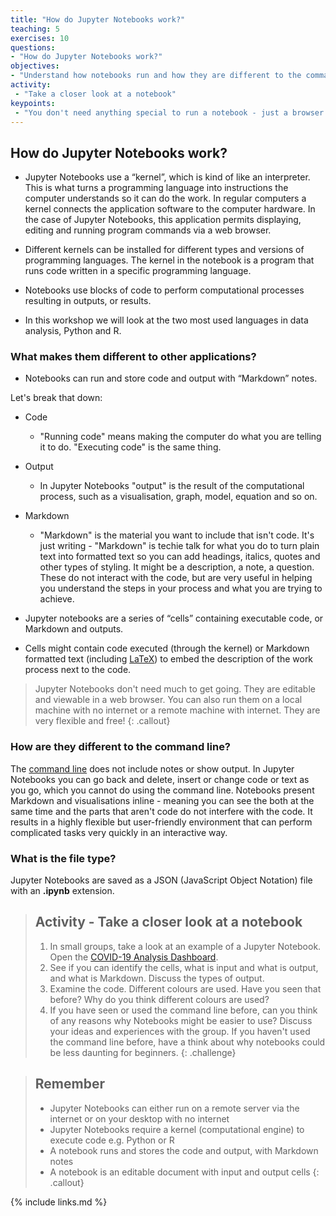 ```yaml
---
title: "How do Jupyter Notebooks work?"
teaching: 5
exercises: 10
questions:
- "How do Jupyter Notebooks work?"
objectives:
- "Understand how notebooks run and how they are different to the command line"
activity:
 - "Take a closer look at a notebook"
keypoints:
 - "You don't need anything special to run a notebook - just a browser will do!"
---
```


## How do Jupyter Notebooks work?

- Jupyter Notebooks use a “kernel”, which is kind of like an interpreter. This is what turns a
 programming language into instructions the computer understands so it can do the work. In regular
  computers a kernel connects the application software to the computer hardware. In the case of
   Jupyter Notebooks, this application permits displaying, editing and running program commands via
    a web browser.

- Different kernels can be installed for different types and versions of programming languages.
The kernel in the notebook is a program that runs code written in a specific programming language.

- Notebooks use blocks of code to perform computational processes resulting in outputs, or results.

- In this workshop we will look at the two most used languages in data analysis, Python and R.

### What makes them different to other applications?

- Notebooks can run and store code and output with “Markdown” notes.

Let's break that down:

- Code
  - "Running code" means making the computer do what you are telling it to do.
  "Executing code" is the same thing.
- Output
  - In Jupyter Notebooks "output" is the result of the computational process, such as a
   visualisation, graph, model, equation and so on.
- Markdown
  - "Markdown" is the material you want to include that isn't code. It's just writing - "Markdown"
   is techie talk for what you do to turn plain text into formatted text so you can add headings,
    italics, quotes and other types of styling. It might be a description, a note, a question.
     These do not interact with the code, but are very useful in helping you understand the steps
      in your process and what you are trying to achieve.

- Jupyter notebooks are a series of “cells” containing executable code, or Markdown and outputs.

- Cells might contain code executed (through the kernel) or Markdown formatted text (including
   [LaTeX](https://www.latex-project.org/)) to embed the description of the work process next to the code.

>Jupyter Notebooks don't need much to get going. They are editable and viewable in a web browser.
 You can also run them on a local machine with no internet or a remote machine with internet.
 They are very flexible and free!
{: .callout}

### How are they different to the command line?

The [command line](https://en.wikipedia.org/wiki/Command-line_interface) does not include notes or
 show output. In Jupyter Notebooks you can go back and delete, insert or change code or text as you
  go, which you cannot do using the command line. Notebooks present Markdown and visualisations
   inline - meaning you can see the both at the same time and the parts that aren't code do not
    interfere with the code. It results in a highly flexible but user-friendly environment that can
     perform complicated tasks very quickly in an interactive way.

### What is the file type?

Jupyter Notebooks are saved as a JSON (JavaScript Object Notation) file with an **.ipynb** extension.

> ## Activity - Take a closer look at a notebook
>
> 1. In small groups, take a look at an example of a Jupyter Notebook. Open the
[COVID-19 Analysis Dashboard](https://github.com/sarasrking/Introduction_to_Jupyter_notebooks/blob/master/notebooks/COVID-19%20Data%20Analysis%20with%20R.ipynb).
> 2. See if you can identify the cells, what is input and what is output, and what is Markdown.
 Discuss the types of output.
> 3. Examine the code. Different colours are used. Have you seen that before? Why do you think different colours are used?
> 4. If you have seen or used the command line before, can you think of any reasons why Notebooks
 might be easier to use? Discuss your ideas and experiences with the group. If you haven't used the
  command line before, have a think about why notebooks could be less daunting for beginners.
{: .challenge}

> ## Remember
>
> - Jupyter Notebooks can either run on a remote server via the internet or on your desktop with no
 internet
> - Jupyter Notebooks require a kernel (computational engine) to execute code e.g. Python or R
> - A notebook runs and stores the code and output, with Markdown notes
> - A notebook is an editable document with input and output cells
{: .callout}

{% include links.md %}
